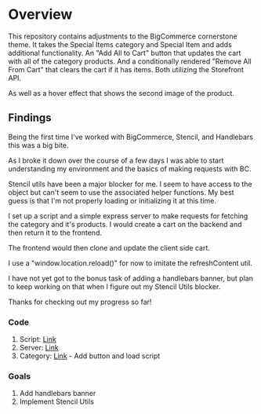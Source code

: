 # Overview

This repository contains adjustments to the BigCommerce cornerstone theme. It takes the Special Items category and Special Item and adds additional functionality. An "Add All to Cart" button that updates the cart with all of the category products. And a conditionally rendered "Remove All From Cart" that clears the cart if it has items. Both utilizing the Storefront API.

As well as a hover effect that shows the second image of the product.


## Findings

Being the first time I've worked with BigCommerce, Stencil, and Handlebars this was a big bite. 

As I broke it down over the course of a few days I was able to start understanding my environment and the basics of making requests with BC. 

Stencil utils have been a major blocker for me. I seem to have access to the object but can't seem to use the associated helper functions. My best guess is that I'm not properly loading or initializing it at this time.

I set up a script and a simple express server to make requests for fetching the category and it's products. I would create a cart on the backend and then return it to the frontend.

The frontend would then clone and update the client side cart. 

I use a "window.location.reload()" for now to imitate the refreshContent util.

I have not yet got to the bonus task of adding a handlebars banner, but plan to keep working on that when I figure out my Stencil Utils blocker.

Thanks for checking out my progress so far!


### Code

1. Script: [Link](https://github.com/bigolboyyo/BC-Stencil-test/blob/main/assets/js/theme/customScript.js)
2. Server: [Link](https://github.com/bigolboyyo/BC-Stencil-test/blob/main/server.mjs)
3. Category: [Link](https://github.com/bigolboyyo/BC-Stencil-test/blob/main/templates/pages/category.html) - Add button and load script


### Goals

1. Add handlebars banner
2. Implement Stencil Utils